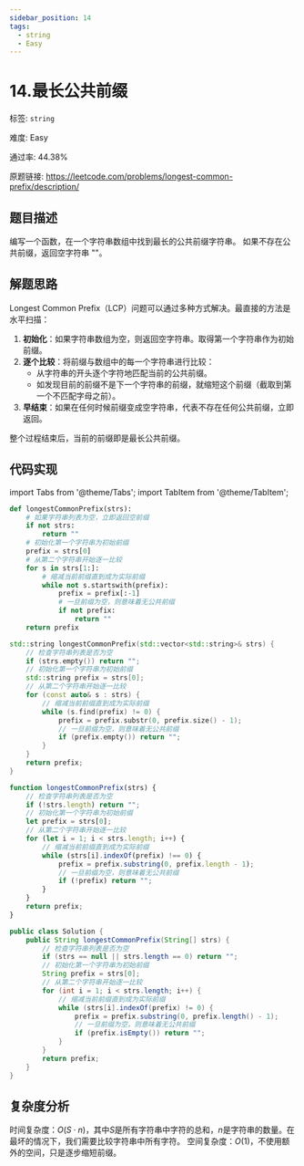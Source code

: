 ```yaml
---
sidebar_position: 14
tags:
  - string
  - Easy
---
```


# 14.最长公共前缀

标签: `string`

难度: Easy

通过率: 44.38%

原题链接: https://leetcode.com/problems/longest-common-prefix/description/

## 题目描述
编写一个函数，在一个字符串数组中找到最长的公共前缀字符串。 如果不存在公共前缀，返回空字符串 ""。

## 解题思路
Longest Common Prefix（LCP）问题可以通过多种方式解决。最直接的方法是水平扫描：

1. **初始化**：如果字符串数组为空，则返回空字符串。取得第一个字符串作为初始前缀。 
2. **逐个比较**：将前缀与数组中的每一个字符串进行比较：
   - 从字符串的开头逐个字符地匹配当前的公共前缀。
   - 如发现目前的前缀不是下一个字符串的前缀，就缩短这个前缀（截取到第一个不匹配字母之前）。
3. **早结束**：如果在任何时候前缀变成空字符串，代表不存在任何公共前缀，立即返回。 

整个过程结束后，当前的前缀即是最长公共前缀。

## 代码实现
import Tabs from '@theme/Tabs';
import TabItem from '@theme/TabItem';

<Tabs>
<TabItem value="python" label="Python">

```python
def longestCommonPrefix(strs):
    # 如果字符串列表为空，立即返回空前缀
    if not strs:
        return ""
    # 初始化第一个字符串为初始前缀
    prefix = strs[0]
    # 从第二个字符串开始逐一比较
    for s in strs[1:]:
        # 缩减当前前缀直到成为实际前缀
        while not s.startswith(prefix):
            prefix = prefix[:-1]
            # 一旦前缀为空，则意味着无公共前缀
            if not prefix:
                return ""
    return prefix
```

</TabItem>
<TabItem value="cpp" label="C++">

```cpp
std::string longestCommonPrefix(std::vector<std::string>& strs) {
    // 检查字符串列表是否为空
    if (strs.empty()) return "";
    // 初始化第一个字符串为初始前缀
    std::string prefix = strs[0];
    // 从第二个字符串开始逐一比较
    for (const auto& s : strs) {
        // 缩减当前前缀直到成为实际前缀
        while (s.find(prefix) != 0) {
            prefix = prefix.substr(0, prefix.size() - 1);
            // 一旦前缀为空，则意味着无公共前缀
            if (prefix.empty()) return "";
        }
    }
    return prefix;
}
```

</TabItem>
<TabItem value="javascript" label="JavaScript">

```javascript
function longestCommonPrefix(strs) {
    // 检查字符串列表是否为空
    if (!strs.length) return "";
    // 初始化第一个字符串为初始前缀
    let prefix = strs[0];
    // 从第二个字符串开始逐一比较
    for (let i = 1; i < strs.length; i++) {
        // 缩减当前前缀直到成为实际前缀
        while (strs[i].indexOf(prefix) !== 0) {
            prefix = prefix.substring(0, prefix.length - 1);
            // 一旦前缀为空，则意味着无公共前缀
            if (!prefix) return "";
        }
    }
    return prefix;
}
```

</TabItem>
<TabItem value="java" label="Java">

```java
public class Solution {
    public String longestCommonPrefix(String[] strs) {
        // 检查字符串列表是否为空
        if (strs == null || strs.length == 0) return "";
        // 初始化第一个字符串为初始前缀
        String prefix = strs[0];
        // 从第二个字符串开始逐一比较
        for (int i = 1; i < strs.length; i++) {
            // 缩减当前前缀直到成为实际前缀
            while (strs[i].indexOf(prefix) != 0) {
                prefix = prefix.substring(0, prefix.length() - 1);
                // 一旦前缀为空，则意味着无公共前缀
                if (prefix.isEmpty()) return "";
            }
        }
        return prefix;
    }
}
```

</TabItem>
</Tabs>

## 复杂度分析
时间复杂度：$O(S \cdot n)$，其中$S$是所有字符串中字符的总和，$n$是字符串的数量。在最坏的情况下，我们需要比较字符串中所有字符。 
空间复杂度：$O(1)$，不使用额外的空间，只是逐步缩短前缀。
